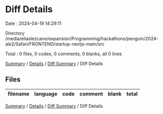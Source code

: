 # Diff Details

Date : 2024-04-19 14:29:11

Directory /media/eliaslezcano/expansion/Programming/hackathons/penguin/2024-ale2/Safari/FRONTEND/startup-nextjs-main/src

Total : 0 files,  0 codes, 0 comments, 0 blanks, all 0 lines

[Summary](results.md) / [Details](details.md) / [Diff Summary](diff.md) / Diff Details

## Files
| filename | language | code | comment | blank | total |
| :--- | :--- | ---: | ---: | ---: | ---: |

[Summary](results.md) / [Details](details.md) / [Diff Summary](diff.md) / Diff Details
